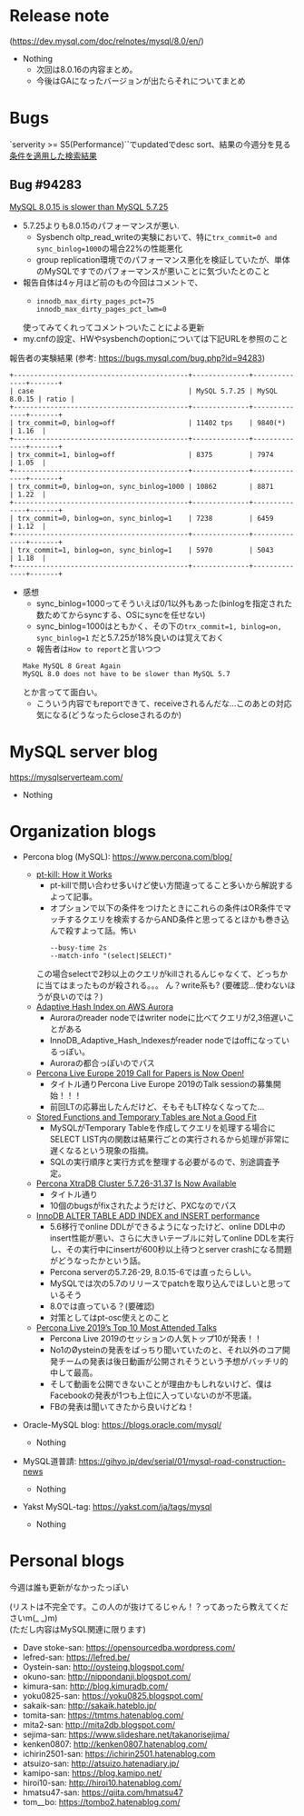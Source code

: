 


# Release note

(https://dev.mysql.com/doc/relnotes/mysql/8.0/en/)

- Nothing
  - 次回は8.0.16の内容まとめ。
  - 今後はGAになったバージョンが出たらそれについてまとめ


# Bugs

`serverity >= S5(Performance)``でupdatedでdesc sort、結果の今週分を見る
[条件を適用した検索結果](https://bugs.mysql.com/search.php?cmd=display&status=All&severity=-5&os=5&bug_age=0&order_by=mtime&direction=ASC&limit=30&mine=0&reorder_by=mtime)

## Bug #94283

[MySQL 8.0.15 is slower than MySQL 5.7.25](https://bugs.mysql.com/bug.php?id=94283)


- 5.7.25よりも8.0.15のパフォーマンスが悪い.
  - Sysbench oltp_read_writeの実験において、特に`trx_commit=0 and sync_binlog=1000`の場合22%の性能悪化
  - group replication環境でのパフォーマンス悪化を検証していたが、単体のMySQLですでのパフォーマンスが悪いことに気づいたとのこと
- 報告自体は4ヶ月ほど前のもの今回はコメントで、
  - ```
    innodb_max_dirty_pages_pct=75
    innodb_max_dirty_pages_pct_lwm=0
    ```
  使ってみてくれってコメントついたことによる更新
- my.cnfの設定、HWやsysbenchのoptionについては下記URLを参照のこと


報告者の実験結果 (参考: https://bugs.mysql.com/bug.php?id=94283)
```
+-------------------------------------------+--------------+--------------+-------+
| case                                      | MySQL 5.7.25 | MySQL 8.0.15 | ratio |
+-------------------------------------------+--------------+--------------+-------+
| trx_commit=0, binlog=off                  | 11402 tps    | 9840(*)      | 1.16  |
+-------------------------------------------+--------------+--------------+-------+
| trx_commit=1, binlog=off                  | 8375         | 7974         | 1.05  |
+-------------------------------------------+--------------+--------------+-------+
| trx_commit=0, binlog=on, sync_binlog=1000 | 10862        | 8871         | 1.22  |
+-------------------------------------------+--------------+--------------+-------+
| trx_commit=0, binlog=on, sync_binlog=1    | 7238         | 6459         | 1.12  |
+-------------------------------------------+--------------+--------------+-------+
| trx_commit=1, binlog=on, sync_binlog=1    | 5970         | 5043         | 1.18  |
+-------------------------------------------+--------------+--------------+-------+
```



- 感想
  - sync_binlog=1000ってそういえば0/1以外もあった(binlogを指定された数ためてからsyncする、OSにsyncを任せない)
  - sync_binlog=1000はともかく、その下の`trx_commit=1, binlog=on, sync_binlog=1` だと5.7.25が18%良いのは覚えておく
  - 報告者は`How to report`と言いつつ
  ```
  Make MySQL 8 Great Again
  MySQL 8.0 does not have to be slower than MySQL 5.7
  ```
  とか言ってて面白い。
  - こういう内容でもreportできて、receiveされるんだな...このあとの対応気になる(どうなったらcloseされるのか)



# MySQL server blog

https://mysqlserverteam.com/

- Nothing


# Organization blogs

- Percona blog (MySQL): https://www.percona.com/blog/
  - [pt-kill: How it Works](https://www.percona.com/blog/2019/06/24/pt-kill-how-it-works/)
    - pt-killで問い合わせ多いけど使い方間違ってること多いから解説するよって記事。
    - オプションで以下の条件をつけたときにこれらの条件はOR条件でマッチするクエリを検索するからAND条件と思ってるとほかも巻き込んで殺すよって話。怖い
      ```
      --busy-time 2s
      --match-info "(select|SELECT)"
      ```
    この場合selectで2秒以上のクエリがkillされるんじゃなくて、どっちかに当てはまったものが殺される。。。
    ん？write系も? (要確認...使わないほうが良いのでは？)
  - [Adaptive Hash Index on AWS Aurora](https://www.percona.com/blog/2019/06/25/adaptive-hash-index-on-aws-aurora/)
    - Auroraのreader nodeではwriter nodeに比べてクエリが2,3倍遅いことがある
    - InnoDB_Adaptive_Hash_Indexesがreader nodeではoffになっているっぽい。
    - Auroraの都合っぽいのでパス
  - [Percona Live Europe 2019 Call for Papers is Now Open!](https://www.percona.com/blog/2019/06/25/percona-live-europe-2019-call-for-papers-is-now-open/)
    - タイトル通りPercona Live Europe 2019のTalk sessionの募集開始！！！
    - 前回LTの応募出したんだけど、そもそもLT枠なくなってた...
  - [Stored Functions and Temporary Tables are Not a Good Fit](https://www.percona.com/blog/2019/06/26/stored-functions-and-temporary-tables-are-not-a-good-fit/)
    - MySQLがTemporary Tableを作成してクエリを処理する場合にSELECT LIST内の関数は結果行ごとの実行されるから処理が非常に遅くなるという現象の指摘。
    - SQLの実行順序と実行方式を整理する必要がるので、別途調査予定。
  - [Percona XtraDB Cluster 5.7.26-31.37 Is Now Available](https://www.percona.com/blog/2019/06/26/percona-xtradb-cluster-5-7-26-31-37-is-now-available/)
    - タイトル通り
    - 10個のbugsがfixされたようだけど、PXCなのでパス
  - [InnoDB ALTER TABLE ADD INDEX and INSERT performance](https://www.percona.com/blog/2019/06/27/innodb-alter-table-add-index-and-insert-performance/)
    - 5.6移行でonline DDLができるようになったけど、online DDL中のinsert性能が悪い、さらに大きいテーブルに対してonline DDLを実行し、その実行中にinsertが600秒以上待つとserver crashになる問題がどうなったかという話。
    - Percona serverの5.7.26-29, 8.0.15-6では直ったらしい。
    - MySQLでは次の5.7のリリースでpatchを取り込んでほしいと思っているそう
    - 8.0では直っている？(要確認)
    - 対策としてはpt-osc使えとのこと
  - [Percona Live 2019’s Top 10 Most Attended Talks](https://www.percona.com/blog/2019/06/27/percona-live-2019-10-most-attended-talks/)
    - Percona Live 2019のセッションの人気トップ10が発表！！
    - No1のØysteinの発表をばっちり聞いていたのと、それ以外のコア開発チームの発表は後日動画が公開されそうという予想がバッチリ的中して最高。
    - そして動画を公開できないことが理由かもしれないけど、僕はFacebookの発表が1つも上位に入っていないのが不思議。
    - FBの発表は聞いてきたから良いけどね！

- Oracle-MySQL blog: https://blogs.oracle.com/mysql/
  - Nothing
- MySQL道普請: https://gihyo.jp/dev/serial/01/mysql-road-construction-news
  - Nothing
- Yakst MySQL-tag: https://yakst.com/ja/tags/mysql
  - Nothing

# Personal blogs

今週は誰も更新がなかったっぽい

(リストは不完全です。この人のが抜けてるじゃん！？ってあったら教えてくださいm(_ _)m)  
(ただし内容はMySQL関連に限ります)

- Dave stoke-san: https://opensourcedba.wordpress.com/
- lefred-san: https://lefred.be/
- Oystein-san: http://oysteing.blogspot.com/
- okuno-san: http://nippondanji.blogspot.com/
- kimura-san: http://blog.kimuradb.com/
- yoku0825-san: https://yoku0825.blogspot.com/
- sakaik-san: http://sakaik.hateblo.jp/
- tomita-san: https://tmtms.hatenablog.com/
- mita2-san: http://mita2db.blogspot.com/
- sejima-san: https://www.slideshare.net/takanorisejima/
- kenken0807: http://kenken0807.hatenablog.com/
- ichirin2501-san: https://ichirin2501.hatenablog.com
- atsuizo-san: http://atsuizo.hatenadiary.jp/
- kamipo-san: https://blog.kamipo.net/
- hiroi10-san: http://hiroi10.hatenablog.com/
- hmatsu47-san: https://qiita.com/hmatsu47
- tom__bo: https://tombo2.hatenablog.com/
